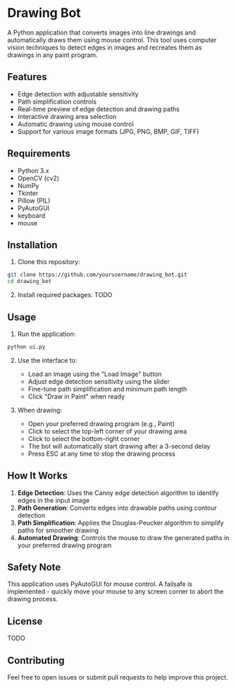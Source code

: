 # Drawing Bot

A Python application that converts images into line drawings and automatically draws them using mouse control. This tool uses computer vision techniques to detect edges in images and recreates them as drawings in any paint program.

## Features

- Edge detection with adjustable sensitivity
- Path simplification controls
- Real-time preview of edge detection and drawing paths
- Interactive drawing area selection
- Automatic drawing using mouse control
- Support for various image formats (JPG, PNG, BMP, GIF, TIFF)

## Requirements

- Python 3.x
- OpenCV (cv2)
- NumPy
- Tkinter
- Pillow (PIL)
- PyAutoGUI
- keyboard
- mouse

## Installation

1. Clone this repository:
```bash
git clone https://github.com/yourusername/drawing_bot.git
cd drawing_bot
```
2. Install required packages:
TODO
## Usage

1. Run the application:
```bash
python ui.py
```
2. Use the interface to:
   - Load an image using the "Load Image" button
   - Adjust edge detection sensitivity using the slider
   - Fine-tune path simplification and minimum path length
   - Click "Draw in Paint" when ready

3. When drawing:
   - Open your preferred drawing program (e.g., Paint)
   - Click to select the top-left corner of your drawing area
   - Click to select the bottom-right corner
   - The bot will automatically start drawing after a 3-second delay
   - Press ESC at any time to stop the drawing process

## How It Works

1. **Edge Detection**: Uses the Canny edge detection algorithm to identify edges in the input image
2. **Path Generation**: Converts edges into drawable paths using contour detection
3. **Path Simplification**: Applies the Douglas-Peucker algorithm to simplify paths for smoother drawing
4. **Automated Drawing**: Controls the mouse to draw the generated paths in your preferred drawing program

## Safety Note

This application uses PyAutoGUI for mouse control. A failsafe is implemented - quickly move your mouse to any screen corner to abort the drawing process.

## License

TODO

## Contributing

Feel free to open issues or submit pull requests to help improve this project.
